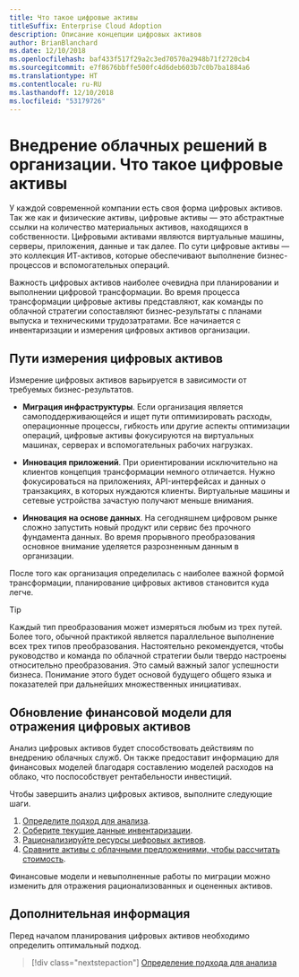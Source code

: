 ```yaml
---
title: Что такое цифровые активы
titleSuffix: Enterprise Cloud Adoption
description: Описание концепции цифровых активов
author: BrianBlanchard
ms.date: 12/10/2018
ms.openlocfilehash: baf433f517f29a2c3ed70570a2948b71f2720cb4
ms.sourcegitcommit: e7f8676bbffe500fc4d6deb603b7c0b7ba1884a6
ms.translationtype: HT
ms.contentlocale: ru-RU
ms.lasthandoff: 12/10/2018
ms.locfileid: "53179726"
---
```

# <a name="enterprise-cloud-adoption-what-is-a-digital-estate"></a>Внедрение облачных решений в организации. Что такое цифровые активы

У каждой современной компании есть своя форма цифровых активов. Так же как и физические активы, цифровые активы — это абстрактные ссылки на количество материальных активов, находящихся в собственности. Цифровыми активами являются виртуальные машины, серверы, приложения, данные и так далее. По сути цифровые активы — это коллекция ИТ-активов, которые обеспечивают выполнение бизнес-процессов и вспомогательных операций.

Важность цифровых активов наиболее очевидна при планировании и выполнении цифровой трансформации. Во время процесса трансформации цифровые активы представляют, как команды по облачной стратегии сопоставляют бизнес-результаты с планами выпуска и техническими трудозатратами. Все начинается с инвентаризации и измерения цифровых активов организации.

## <a name="how-can-a-digital-estate-be-measured"></a>Пути измерения цифровых активов

Измерение цифровых активов варьируется в зависимости от требуемых бизнес-результатов.

- **Миграция инфраструктуры**. Если организация является самоподдерживающейся и ищет пути оптимизировать расходы, операционные процессы, гибкость или другие аспекты оптимизации операций, цифровые активы фокусируются на виртуальных машинах, серверах и вспомогательных рабочих нагрузках.

- **Инновация приложений**. При ориентировании исключительно на клиентов концепция трансформации немного отличается. Нужно фокусироваться на приложениях, API-интерфейсах и данных о транзакциях, в которых нуждаются клиенты. Виртуальные машины и сетевые устройства зачастую получают меньше внимания.

- **Инновация на основе данных**. На сегодняшнем цифровом рынке сложно запустить новый продукт или сервис без прочного фундамента данных. Во время прорывного преобразования основное внимание уделяется разрозненным данным в организации.

После того как организация определилась с наиболее важной формой трансформации, планирование цифровых активов становится куда легче.

> [!TIP]
> Каждый тип преобразования может измеряться любым из трех путей. Более того, обычной практикой является параллельное выполнение всех трех типов преобразования. Настоятельно рекомендуется, чтобы руководство и команда по облачной стратегии были твердо настроены относительно преобразования. Это самый важный залог успешности бизнеса. Понимание этого будет основой будущего общего языка и показателей при дальнейших множественных инициативах.

## <a name="how-can-a-financial-model-be-updated-to-reflect-the-digital-estate"></a>Обновление финансовой модели для отражения цифровых активов

Анализ цифровых активов будет способствовать действиям по внедрению облачных служб. Он также предоставит информацию для финансовых моделей благодаря составлению моделей расходов на облако, что поспособствует рентабельности инвестиций.

Чтобы завершить анализ цифровых активов, выполните следующие шаги.

1. [Определите подход для анализа](approach.md).
1. [Соберите текущие данные инвентаризации](inventory.md).
1. [Рационализируйте ресурсы цифровых активов](rationalize.md).
1. [Сравните активы с облачными предложениями, чтобы рассчитать стоимость](calculate.md).

Финансовые модели и невыполненные работы по миграции можно изменить для отражения рационализованных и оцененных активов.

## <a name="next-steps"></a>Дополнительная информация

Перед началом планирования цифровых активов необходимо определить оптимальный подход.

> [!div class="nextstepaction"]
> [Определение подхода для анализа](approach.md)
